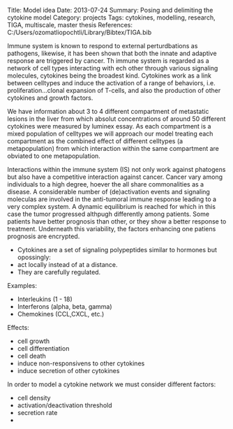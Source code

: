 Title: Model idea
Date: 2013-07-24
Summary: Posing and delimiting the cytokine model
Category: projects
Tags: cytokines, modelling, research, TIGA, multiscale, master thesis
References: C:/Users/ozomatliopochtli/Library/Bibtex/TIGA.bib

Immune system is known to respond to external perturdbations as pathogens, likewise, it has been shown that both the innate and adaptive response are triggered by cancer. Th immune system is regarded as a network of cell types interacting with ech other through various signaling molecules, cytokines being the broadest kind. Cytokines work as a link between celltypes and induce the activation of a range of behaviors, i.e. proliferation...clonal expansion of T-cells, and also the production of other cytokines and growth factors. 

We have information about 3 to 4 different compartment of metastatic lesions in the liver from which absolut concentrations of around 50 different cytokines were measured by luminex essay. As each compartment is a mixed population of celltypes we will approach our model treating each compartment as the combined effect of different celltypes (a metapopulation) from which interaction within the same compartment are obviated to one metapopulation. 

Interactions within the immune system (IS) not only work against phatogens but also have a competitive interaction against cancer. Cancer vary among individuals to a high degree, hoever the all share commonalities as a disease. A considerable number of (de)activation events and signaling moleculas are involved in the anti-tumoral  immune response leading to a very complex system. A dynamic equilibrium is reached for which in this case the tumor progressed althpugh differently among patients. Some patients have better prognosis than other, or they show a better response to treatment. Underneath this variability, the factors enhancing one patiens prognosis are encrypted.

* Cytokines are a set of signaling polypeptides similar to hormones but opossingly: 
* act locally instead of at a distance. 
* They are carefully regulated.

Examples:

* Interleukins (1 - 18)
* Interferons (alpha, beta, gamma)
* Chemokines (CCL,CXCL, etc.)

Effects:

* cell growth
* cell differentiation
* cell death
* induce non-responsivens to other cytokines
* induce secretion of other cytokines

In order to model a cytokine network we must consider different factors:

* cell density
* activation/deactivation threshold
* secretion rate
* 

